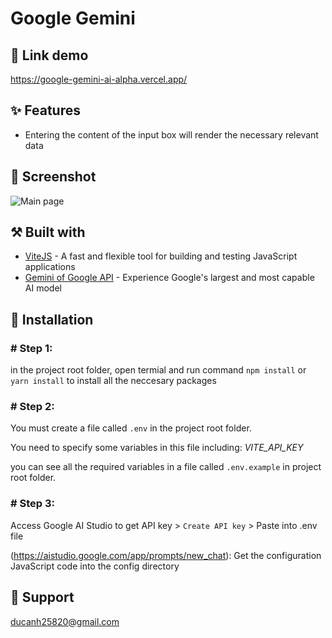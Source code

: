 # Google Gemini

## 🧾 Link demo

https://google-gemini-ai-alpha.vercel.app/

## ✨ Features  
  
- Entering the content of the input box will render the necessary relevant data

## 🎴 Screenshot

![Main page](https://i.postimg.cc/W4Hj6wSc/Capture.png "Main Page")

## ⚒️ Built with

- [ViteJS](https://vitejs.dev/) -  A fast and flexible tool for building and testing JavaScript applications
- [Gemini of Google API](https://ai.google.dev/) - Experience Google's largest and most capable AI model

## 💽 Installation

### # Step 1:

in the project root folder, open termial and run command `npm install` or `yarn install` to install all the neccesary packages

### # Step 2:

You must create a file called `.env` in the project root folder.  

You need to specify some variables in this file including: *VITE_API_KEY*

you can see all the required variables in a file called `.env.example` in project root folder.

### # Step 3:

Access Google AI Studio to get API key > `Create API key` > Paste into .env file

(https://aistudio.google.com/app/prompts/new_chat): Get the configuration JavaScript code into the config directory

## 📧 Support
  
<ducanh25820@gmail.com>  